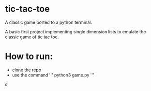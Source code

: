 # tic-tac-toe
A classic game ported to a python terminal.

A basic first project implementing single dimension lists to emulate the classic game of tic tac toe. 

# How to run:

- clone the repo
- use the command 
''' python3 game.py '''

s